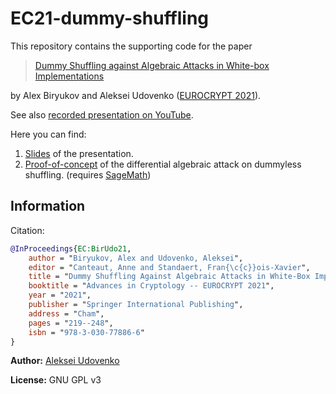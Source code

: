 # EC21-dummy-shuffling

This repository contains the supporting code for the paper

> [Dummy Shuffling against Algebraic Attacks in White-box Implementations](https://ia.cr/2021/290)

by Alex Biryukov and Aleksei Udovenko ([EUROCRYPT 2021](https://link.springer.com/chapter/10.1007%2F978-3-030-77886-6_8)).

See also [recorded presentation on YouTube](https://www.youtube.com/watch?v=OMm8NNpPCdA).

Here you can find:

1. [Slides](./slides.pdf) of the presentation.
1. [Proof-of-concept](./poc_differential_attack_on_shuffling.py) of the differential algebraic attack on dummyless shuffling. (requires [SageMath](https://sagemath.org/))

## Information

Citation:

```bib
@InProceedings{EC:BirUdo21,
    author = "Biryukov, Alex and Udovenko, Aleksei",
    editor = "Canteaut, Anne and Standaert, Fran{\c{c}}ois-Xavier",
    title = "Dummy Shuffling Against Algebraic Attacks in White-Box Implementations",
    booktitle = "Advances in Cryptology -- EUROCRYPT 2021",
    year = "2021",
    publisher = "Springer International Publishing",
    address = "Cham",
    pages = "219--248",
    isbn = "978-3-030-77886-6"
}
```

**Author:** [Aleksei Udovenko](https://affine.group)

**License:** GNU GPL v3